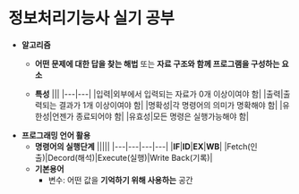 # 정보처리기능사 실기 공부
+ **알고리즘**
    + **어떤 문제에 대한 답을 찾는 해법** 또는 **자료 구조와 함께 프로그램을 구성하는 요소**

    + **특성**
        |||
        |---|---|
        |입력|외부에서 입력되는 자료가 0개 이상이여야 함|
        |출력|출력되는 결과가 1개 이상이여야 함|
        |명확성|각 명령어의 의미가 명확해야 함|
        |유한성|언젠가 종료되어야 함|
        |유효성|모든 명령은 실행가능해야 함|
+ **프로그래밍 언어 활용**
    + **명령어의 실행단계**
        |||||
        |---|---|---|---|
        |**IF**|**ID**|**EX**|**WB**|
        |Fetch(인출)|Decord(해석)|Execute(실행)|Write Back(기록)|
    + **기본용어**
        + 변수: 어떤 값을 **기억하기 위해 사용하는** 공간